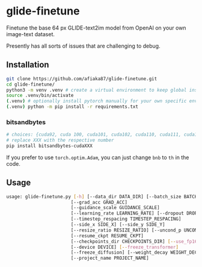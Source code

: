 # glide-finetune

Finetune the base 64 px GLIDE-text2im model from OpenAI on your own image-text dataset.

Presently has all sorts of issues that are challenging to debug. 

## Installation


```sh
git clone https://github.com/afiaka87/glide-finetune.git
cd glide-finetune/
python3 -m venv .venv # create a virtual environment to keep global install clean.
source .venv/bin/activate
(.venv) # optionally install pytorch manually for your own specific env first...
(.venv) python -m pip install -r requirements.txt
```
### bitsandbytes
```sh
# choices: {cuda92, cuda 100, cuda101, cuda102, cuda110, cuda111, cuda113}
# replace XXX with the respective number
pip install bitsandbytes-cudaXXX
```
If you prefer to use `torch.optim.Adam`, you can just change `bnb` to `th` in the code.

## Usage
```sh
usage: glide-finetune.py [-h] [--data_dir DATA_DIR] [--batch_size BATCH_SIZE]
                        [--grad_acc GRAD_ACC]
                        [--guidance_scale GUIDANCE_SCALE]
                        [--learning_rate LEARNING_RATE] [--dropout DROPOUT]
                        [--timestep_respacing TIMESTEP_RESPACING]
                        [--side_x SIDE_X] [--side_y SIDE_Y]
                        [--resize_ratio RESIZE_RATIO] [--uncond_p UNCOND_P]
                        [--resume_ckpt RESUME_CKPT]
                        [--checkpoints_dir CHECKPOINTS_DIR] [--use_fp16]
                        [--device DEVICE] [--freeze_transformer]
                        [--freeze_diffusion] [--weight_decay WEIGHT_DECAY]
                        [--project_name PROJECT_NAME]
```
